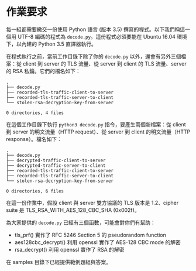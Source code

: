 # 作業要求

每一組都需要繳交一份使用 Python 語言 (版本 3.5) 撰寫的程式。以下我們稱這一個用 UTF-8 編碼的程式為 `decode.py`。這份程式必須要能在 Ubuntu 16.04 環境下，以內建的 Python 3.5 直譯器執行。

在程式執行之前，當前工作目錄下除了你的 `decode.py` 以外，還會有另外三個檔案：從 client 到 server 的 TLS 流量、從 server 到 client 的 TLS 流量、server 的 RSA 私鑰。它們的檔名如下：

    .
    ├── decode.py
    ├── recorded-tls-traffic-client-to-server
    ├── recorded-tls-traffic-server-to-client
    └── stolen-rsa-decryption-key-from-server

    0 directories, 4 files

在這個工作目錄下執行 `python3 decode.py` 指令，要產生兩個新檔案：從 client 到 server 的明文流量（HTTP request）、從 server 到 client 的明文流量（HTTP response）。檔名如下：

    .
    ├── decode.py
    ├── decrypted-traffic-client-to-server
    ├── decrypted-traffic-server-to-client
    ├── recorded-tls-traffic-client-to-server
    ├── recorded-tls-traffic-server-to-client
    └── stolen-rsa-decryption-key-from-server

    0 directories, 6 files

在這一份作業中，假設 client 與 server 雙方協議的 TLS 版本是 1.2、cipher suite 是 TLS_RSA_WITH_AES_128_CBC_SHA (0x002f)。

為大家提供的 `decode.py` 已經有三個函數，可能會對你們有幫助：

  - tls_prf() 實作了 RFC 5246 Section 5 的 pseudorandom function
  - aes128cbc_decrypt() 利用 openssl 實作了 AES-128 CBC mode 的解密
  - rsa_decrypt() 利用 openssl 實作了 RSA 的解密

在 samples 目錄下已經提供範例題組與答案。
